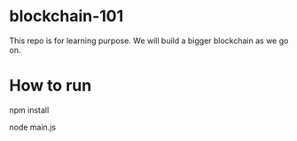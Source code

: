 # blockchain-101

This repo is for learning purpose. We will build a bigger blockchain as we go on.


# How to run
npm install

node main.js
